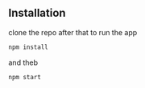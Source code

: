 ## Installation

clone the repo after that to run the app 

```bash
npm install 
```
and theb

```bash
npm start 
```